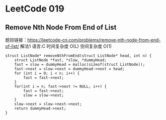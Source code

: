 # LeetCode 019
## Remove Nth Node From End of List
题目链接：https://leetcode-cn.com/problems/remove-nth-node-from-end-of-list/
解法1 语言:C 时间复杂度 O(L) 空间复杂度 O(1)
```
struct ListNode* removeNthFromEnd(struct ListNode* head, int n) {
    struct ListNode *fast, *slow, *dummyHead;
    fast = slow = dummyHead = malloc(sizeof(struct ListNode));
    fast->next = slow->next = dummyHead->next = head;
    for (int i = 0; i < n; i++) {
        fast = fast->next;
    }
    for(int i = n; fast->next != NULL; i++) {
        fast = fast->next;
        slow = slow->next;
    }
    slow->next = slow->next->next;
    return dummyHead->next;
}
```